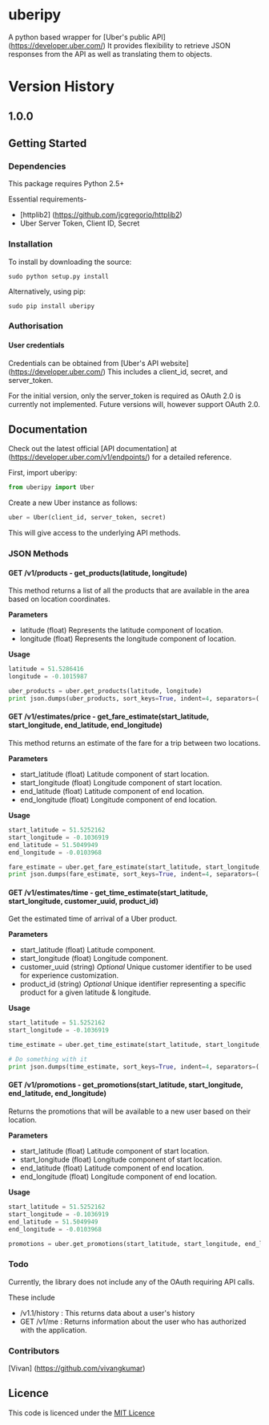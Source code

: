 # uberipy

A python based wrapper for [Uber's public API] (https://developer.uber.com/)
It provides flexibility to retrieve JSON responses from the API as well as translating them to objects.

# Version History
## 1.0.0

## Getting Started

### Dependencies

This package requires Python 2.5+

Essential requirements-

- [httplib2] (https://github.com/jcgregorio/httplib2)
- Uber Server Token, Client ID, Secret

### Installation
To install by downloading the source:

    sudo python setup.py install

Alternatively, using pip:

    sudo pip install uberipy

### Authorisation

#### User credentials

Credentials can be obtained from [Uber's API website] (https://developer.uber.com/)
This includes a client_id, secret, and server_token.

For the initial version, only the server_token is required as OAuth 2.0 is currently not implemented.
Future versions will, however support OAuth 2.0.

## Documentation

Check out the latest official [API documentation] at (https://developer.uber.com/v1/endpoints/) for a detailed reference.

First, import uberipy:
```python
from uberipy import Uber
```

Create a new Uber instance as follows:
```python
uber = Uber(client_id, server_token, secret)
```

This will give access to the underlying API methods.

### JSON Methods

#### GET /v1/products - get_products(latitude, longitude)

This method returns a list of all the products that are available in the area based on location coordinates.

**Parameters**

- latitude (float) Represents the latitude component of location.
- longitude (float) Represents the longitude component of location.

**Usage**

```python
latitude = 51.5286416
longitude = -0.1015987

uber_products = uber.get_products(latitude, longitude)
print json.dumps(uber_products, sort_keys=True, indent=4, separators=(',', ': '))
```

#### GET /v1/estimates/price - get_fare_estimate(start_latitude, start_longitude, end_latitude, end_longitude)

This method returns an estimate of the fare for a trip between two locations.

**Parameters**

- start_latitude (float) Latitude component of start location.
- start_longitude (float) Longitude component of start location.
- end_latitude (float) Latitude component of end location.
- end_longitude (float) Longitude component of end location.

**Usage**

```python
start_latitude = 51.5252162
start_longitude = -0.1036919
end_latitude = 51.5049949
end_longitude = -0.0103968

fare_estimate = uber.get_fare_estimate(start_latitude, start_longitude, end_latitude, end_longitude)
print json.dumps(fare_estimate, sort_keys=True, indent=4, separators=(',', ': '))
```

#### GET /v1/estimates/time - get_time_estimate(start_latitude, start_longitude, customer_uuid, product_id)

Get the estimated time of arrival of a Uber product.

**Parameters**

- start_latitude (float) Latitude component.
- start_longitude (float) Longitude component.
- customer_uuid (string) *Optional* Unique customer identifier to be used for experience customization.
- product_id (string) *Optional* Unique identifier representing a specific product for a given latitude & longitude.

**Usage**

```python
start_latitude = 51.5252162
start_longitude = -0.1036919

time_estimate = uber.get_time_estimate(start_latitude, start_longitude, customer_uuid=None, product_id=None)

# Do something with it
print json.dumps(time_estimate, sort_keys=True, indent=4, separators=(',', ': '))
```

#### GET /v1/promotions - get_promotions(start_latitude, start_longitude, end_latitude, end_longitude)

Returns the promotions that will be available to a new user based on their location.

**Parameters**

- start_latitude (float) Latitude component of start location.
- start_longitude (float) Longitude component of start location.
- end_latitude (float) Latitude component of end location.
- end_longitude (float) Longitude component of end location.

**Usage**

```python
start_latitude = 51.5252162
start_longitude = -0.1036919
end_latitude = 51.5049949
end_longitude = -0.0103968

promotions = uber.get_promotions(start_latitude, start_longitude, end_latitude, end_longitude)
```

### Todo

Currently, the library does not include any of the OAuth requiring API calls.

These include
- /v1.1/history : This returns data about a user's history
- GET /v1/me : Returns information about the user who has authorized with the application.

### Contributors

[Vivan] (https://github.com/vivangkumar)

## Licence

This code is licenced under the [MIT Licence](http://opensource.org/licenses/mit-license.php)